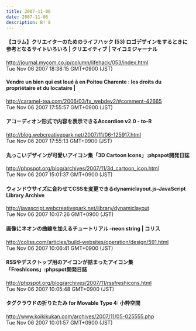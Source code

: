 ```yaml
---
title: 2007-11-06
date: 2007-11-06
description: B! 8
---
```


#### 【コラム】クリエイターのためのライフハック (53) ロゴデザインをするときに参考となるサイトいろいろ | クリエイティブ | マイコミジャーナル
http://journal.mycom.co.jp/column/lifehack/053/index.html<br>
Tue Nov 06 2007 18:38:15 GMT+0900 (JST)<br>


#### Vendre un bien qui est loué à en Poitou Charente : les droits du propriétaire et du locataire |
http://caramel-tea.com/2006/03/fx_webdev2/#comment-42665<br>
Tue Nov 06 2007 17:55:57 GMT+0900 (JST)<br>


#### アコーディオン形式で内容を表示できるAccordion v2.0 - to-R
http://blog.webcreativepark.net/2007/11/06-125917.html<br>
Tue Nov 06 2007 17:55:13 GMT+0900 (JST)<br>


#### 丸っこいデザインが可愛いアイコン集「3D Cartoon Icons」:phpspot開発日誌
http://phpspot.org/blog/archives/2007/11/3d_cartoon_icon.html<br>
Tue Nov 06 2007 15:01:37 GMT+0900 (JST)<br>


####   ウィンドウサイズに合わせてCSSを変更できるdynamiclayout.js-JavaScript Library Archive
http://javascript.webcreativepark.net/library/dynamiclayout<br>
Tue Nov 06 2007 10:07:26 GMT+0900 (JST)<br>


####   画像にネオンの曲線を加えるチュートリアル -neon string | コリス
http://coliss.com/articles/build-websites/operation/design/591.html<br>
Tue Nov 06 2007 10:06:41 GMT+0900 (JST)<br>


#### RSSやデスクトップ用のアイコンが詰まったアイコン集「FreshIcons」:phpspot開発日誌
http://phpspot.org/blog/archives/2007/11/rssfreshicons.html<br>
Tue Nov 06 2007 10:05:48 GMT+0900 (JST)<br>


#### タグクラウドの折りたたみ for Movable Type 4: 小粋空間
http://www.koikikukan.com/archives/2007/11/05-025555.php<br>
Tue Nov 06 2007 10:01:57 GMT+0900 (JST)<br>


